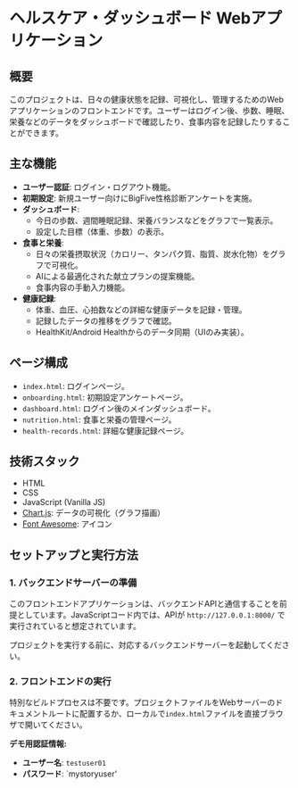 
# ヘルスケア・ダッシュボード Webアプリケーション

## 概要

このプロジェクトは、日々の健康状態を記録、可視化し、管理するためのWebアプリケーションのフロントエンドです。ユーザーはログイン後、歩数、睡眠、栄養などのデータをダッシュボードで確認したり、食事内容を記録したりすることができます。

## 主な機能

* **ユーザー認証**: ログイン・ログアウト機能。
* **初期設定**: 新規ユーザー向けにBigFive性格診断アンケートを実施。
* **ダッシュボード**:
    * 今日の歩数、週間睡眠記録、栄養バランスなどをグラフで一覧表示。
    * 設定した目標（体重、歩数）の表示。
* **食事と栄養**:
    * 日々の栄養摂取状況（カロリー、タンパク質、脂質、炭水化物）をグラフで可視化。
    * AIによる最適化された献立プランの提案機能。
    * 食事内容の手動入力機能。
* **健康記録**:
    * 体重、血圧、心拍数などの詳細な健康データを記録・管理。
    * 記録したデータの推移をグラフで確認。
    * HealthKit/Android Healthからのデータ同期（UIのみ実装）。

## ページ構成

* `index.html`: ログインページ。
* `onboarding.html`: 初期設定アンケートページ。
* `dashboard.html`: ログイン後のメインダッシュボード。
* `nutrition.html`: 食事と栄養の管理ページ。
* `health-records.html`: 詳細な健康記録ページ。

## 技術スタック

* HTML
* CSS
* JavaScript (Vanilla JS)
* [Chart.js](https://www.chartjs.org/): データの可視化（グラフ描画）
* [Font Awesome](https://fontawesome.com/): アイコン

## セットアップと実行方法

### 1. バックエンドサーバーの準備

このフロントエンドアプリケーションは、バックエンドAPIと通信することを前提としています。JavaScriptコード内では、APIが `http://127.0.0.1:8000/` で実行されていると想定されています。

プロジェクトを実行する前に、対応するバックエンドサーバーを起動してください。

### 2. フロントエンドの実行

特別なビルドプロセスは不要です。プロジェクトファイルをWebサーバーのドキュメントルートに配置するか、ローカルで`index.html`ファイルを直接ブラウザで開いてください。

**デモ用認証情報:**
* **ユーザー名**: `testuser01`
* **パスワード**: `mystoryuser'
